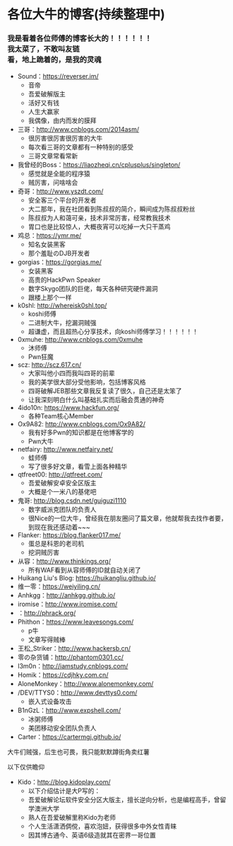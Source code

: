 # 各位大牛的博客(持续整理中)

### 我是看着各位师傅的博客长大的！！！！！！ <br> 我太菜了，不敢叫友链 <br> 看，地上跪着的，是我的灵魂

- Sound：https://reverser.im/
	- 音帝
	- 吾爱破解版主
	- 活好又有钱
	- 人生大赢家
	- 我偶像，由内而发的膜拜
- 三哥：http://www.cnblogs.com/2014asm/
	- 很厉害很厉害很厉害的大牛
	- 每次看三哥的文章都有一种特别的感受
	- 三哥文章常看常新
- 我曾经的Boss：https://liaozheqi.cn/cplusplus/singleton/
	- 感觉就是全能的程序猿
	- 贼厉害，问啥啥会
- 奇哥：http://www.yszdt.com/
	- 安全客三个平台的开发者
	- 大二那年，我在社团看到陈叔叔的简介，瞬间成为陈叔叔粉丝
	- 陈叔叔为人和蔼可亲，技术非常厉害，经常教我技术
	- 胃口也是比较惊人，大概夜宵可以吃掉一大只干蒸鸡
- 鸡总：https://ymr.me/
	- 知名女装黑客
	- 那个羞耻のDJB开发者
- gorgias：https://gorgias.me/
	- 女装黑客
	- 高贵的HackPwn Speaker
	- 数字Skygo团队的巨佬，每天各种研究硬件漏洞
	- 跟楼上那个一样
- k0shl: http://whereisk0shl.top/
	- koshi师傅
	- 二进制大牛，挖漏洞贼强
	- 超谦虚，而且超热心分享技术，向koshi师傅学习！！！！！！
- 0xmuhe: http://www.cnblogs.com/0xmuhe
	- 沐师傅
	- Pwn狂魔
- scz: http://scz.617.cn/
	- 大家叫他小四而我叫四哥的前辈
	- 我的美学很大部分受他影响，包括博客风格
	- 四哥破解JEB那些文章我反复读了很久，自己还是太笨了
	- 让我深刻明白什么叫基础扎实而后融会贯通的神奇
- 4ido10n: https://www.hackfun.org/
	- 各种Team核心Member
- Ox9A82: http://www.cnblogs.com/Ox9A82/
	- 我有好多Pwn的知识都是在他博客学的
	- Pwn大牛
- netfairy: http://www.netfairy.net/
	- 蛙师傅
	- 写了很多好文章，看雪上面各种精华
- qtfreet00: http://qtfreet.com/
	- 吾爱破解安卓安全区版主
	- 大概是个一米八的基佬吧
- 鬼哥: http://blog.csdn.net/guiguzi1110
	- 数字威派克团队的负责人
	- 很Nice的一位大牛，曾经我在朋友圈问了篇文章，他就帮我去找作者要，到现在我还感动着~~~
- Flanker: https://blog.flanker017.me/
	- 蛋总是科恩的老司机
	- 挖洞贼厉害
- 从容：http://www.thinkings.org/
	- 所有WAF看到从容师傅的ID就自动关闭了
- Huikang Liu's Blog: https://huikangliu.github.io/
- 维一零：https://weiyiling.cn/
- Anhkgg：http://anhkgg.github.io/
- iromise：http://www.iromise.com/
- ：http://phrack.org/
- Phithon：https://www.leavesongs.com/
	- p牛
	- 文章写得贼棒
- 王松_Striker：http://www.hackersb.cn/
- 零の杂货铺：http://phantom0301.cc/
- l3m0n：http://iamstudy.cnblogs.com/
- Homik：https://cdjhky.com.cn/
- AloneMonkey：http://www.alonemonkey.com/
- /DEV/TTYS0：http://www.devttys0.com/
	- 嵌入式设备攻击
- B1nGzL：http://www.expshell.com/
	- 冰粥师傅
	- 美团移动安全团队负责人
- Carter：https://cartermgj.github.io/


大牛们贼强，后生也可畏，我只能默默蹲街角卖红薯

以下仅供瞻仰
- Kido：http://blog.kidoplay.com/
	- 以下介绍估计是大P写的：
	- 吾爱破解论坛软件安全分区大版主，擅长逆向分析，也是编程高手，曾留学澳洲大学
	- 熟人在吾爱破解里称Kido为老师
	- 个人生活潇洒倜傥，喜欢泡妞，获得很多中外女性青睐
	- 因其博古通今、英语6级造就其在密界一哥位置



